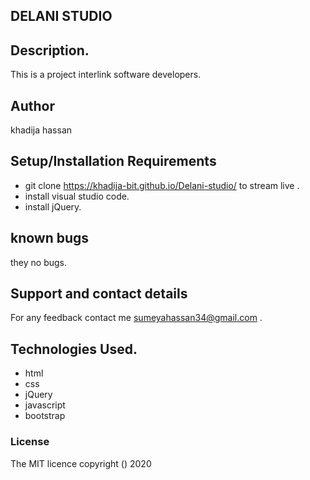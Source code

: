 ## DELANI STUDIO

## Description.
This is a project interlink software developers. 
## Author
khadija hassan
## Setup/Installation Requirements
* git clone https://khadija-bit.github.io/Delani-studio/ to stream live .
* install visual studio code.
* install jQuery.
## known bugs
they no bugs.
## Support and contact details
For any feedback contact me sumeyahassan34@gmail.com .


## Technologies Used.
* html
* css 
* jQuery
* javascript
* bootstrap
### License
The MIT licence copyright () 2020

